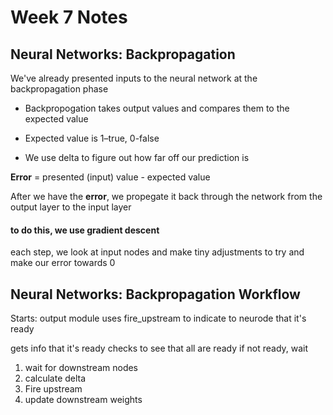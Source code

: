 # Week 7 Notes

## Neural Networks: Backpropagation

We've already presented inputs to the neural 
network at the backpropagation phase

- Backpropogation takes output values
and compares them to the expected value
  
- Expected value is 1–true, 0-false

- We use delta to figure out how far off our prediction is

**Error** = presented (input) value - expected value

After we have the **error**, we propegate it back
through the network from the output layer to the
input layer

#### to do this, we use gradient descent
each step, we look at input nodes and make tiny adjustments
to try and make our error towards 0

## Neural Networks: Backpropagation Workflow
Starts: output module uses fire_upstream to indicate
to neurode that it's ready

gets info that it's ready
checks to see that all are ready
if not ready, wait

1) wait for downstream nodes
2) calculate delta
3) Fire upstream
4) update downstream weights